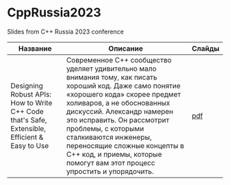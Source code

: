 # CppRussia2023

Slides from C++ Russia 2023 conference 

| Название | Описание | Слайды |
|----------|----------|--------|
| Designing Robust APIs: How to Write C++ Code that's Safe, Extensible, Efficient & Easy to Use | Современное С++ сообщество уделяет удивительно мало внимания тому, как писать хороший код. Даже само понятие «хорошего кода» скорее предмет холиваров, а не обоснованных дискуссий. Александр намерен это исправить. Он рассмотрит проблемы, с которыми сталкиваются инженеры, переносящие сложные концепты в С++ код, и приемы, которые помогут вам этот процесс упростить и упорядочить. | [pdf](slides/designing-robust-apis.pdf) |

